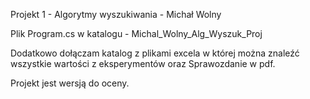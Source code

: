 Projekt 1 - Algorytmy wyszukiwania - Michał Wolny

Plik Program.cs w katalogu - Michal_Wolny_Alg_Wyszuk_Proj

Dodatkowo dołączam katalog z plikami excela w której można znaleźć wszystkie wartości z eksperymentów oraz Sprawozdanie w pdf.

Projekt jest wersją do oceny.
